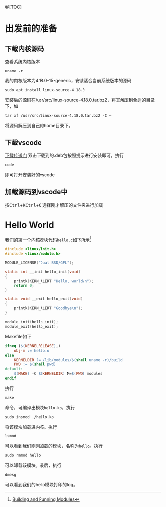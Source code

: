 @[TOC]
# 出发前的准备
## 下载内核源码
查看系统内核版本
```shell
uname -r
```
我的内核版本为4.18.0-15-generic，安装适合当前系统版本的源码
```shell
sudo apt install linux-source-4.18.0
```
安装后的源码在/usr/src/linux-source-4.18.0.tar.bz2，将其解压到合适的目录下，如
```shell
tar xf /usr/src/linux-source-4.18.0.tar.bz2 -C ~
```
将源码解压到自己的home目录下。

## 下载vscode
[下载传送门](https://code.visualstudio.com/Download)
双击下载到的.deb包按照提示进行安装即可，执行
```shell
code
```
即可打开安装好的vscode

## 加载源码到vscode中
按<kbd>Ctrl</kbd>+<kbd>K</kbd><kbd>Ctrl</kbd>+<kbd>O</kbd>
选择刚才解压的文件夹进行加载

# Hello World
我们的第一个内核模块代码`hello.c`如下所示[^1]
```c
#include <linux/init.h>
#include <linux/module.h>

MODULE_LICENSE("Dual BSD/GPL");

static int __init hello_init(void)
{
	printk(KERN_ALERT "Hello, world\n");
	return 0;
}

static void __exit hello_exit(void)
{
	printk(KERN_ALERT "Goodbye\n");
}

module_init(hello_init);
module_exit(hello_exit);
```
Makefile如下
```makefile
ifneq ($(KERNELRELEASE),)
	obj-m := hello.o
else
	KERNELDIR ?= /lib/modules/$(shell uname -r)/build
	PWD := $(shell pwd)
default:
	$(MAKE) -C $(KERNELDIR) M=$(PWD) modules
endif
```
执行
```shell
make
```
命令，可编译出模块`hello.ko`，执行
```shell
sudo insmod ./hello.ko
```
将该模块加载进内核。执行
```shell
lsmod
```
可以看到我们刚刚加载的模块，名称为`hello`。执行
```shell
sudo rmmod hello
```
可以卸载该模块。最后，执行
```shell
dmesg
```
可以看到我们的hello模块打印的log。

[^1]:[Building and Running Modules](https://lwn.net/images/pdf/LDD3/ch02.pdf)
